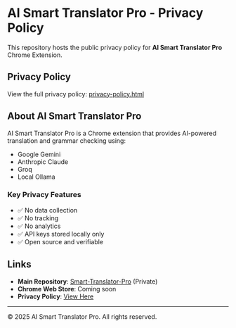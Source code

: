 # AI Smart Translator Pro - Privacy Policy

This repository hosts the public privacy policy for **AI Smart Translator Pro** Chrome Extension.

## Privacy Policy

View the full privacy policy: [privacy-policy.html](https://hosythang22.github.io/AI-Smart-Translator-Pro/privacy-policy.html)

## About AI Smart Translator Pro

AI Smart Translator Pro is a Chrome extension that provides AI-powered translation and grammar checking using:
- Google Gemini
- Anthropic Claude
- Groq
- Local Ollama

### Key Privacy Features

- ✅ No data collection
- ✅ No tracking
- ✅ No analytics
- ✅ API keys stored locally only
- ✅ Open source and verifiable

## Links

- **Main Repository**: [Smart-Translator-Pro](https://github.com/thangHoAndpad/Smart-Translator-Pro) (Private)
- **Chrome Web Store**: Coming soon
- **Privacy Policy**: [View Here](https://hosythang22.github.io/AI-Smart-Translator-Pro/privacy-policy.html)

---

© 2025 AI Smart Translator Pro. All rights reserved.
